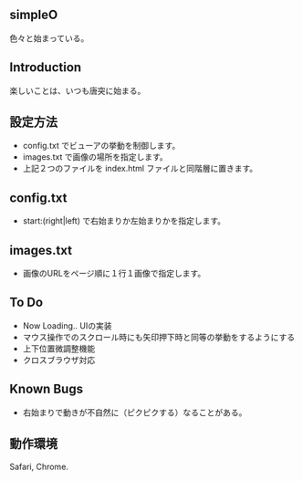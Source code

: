 simpleO
--------

色々と始まっている。

Introduction
------------

楽しいことは、いつも唐突に始まる。

設定方法
---------

- config.txt でビューアの挙動を制御します。
- images.txt で画像の場所を指定します。
- 上記２つのファイルを index.html ファイルと同階層に置きます。

config.txt
---------

- start:(right|left) で右始まりか左始まりかを指定します。

images.txt
---------

- 画像のURLをページ順に１行１画像で指定します。


To Do
------------

- Now Loading.. UIの実装
- マウス操作でのスクロール時にも矢印押下時と同等の挙動をするようにする
- 上下位置微調整機能
- クロスブラウザ対応

Known Bugs
------------

- 右始まりで動きが不自然に（ピクピクする）なることがある。

動作環境
------------

Safari, Chrome.
